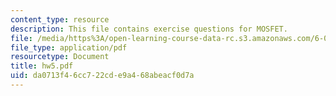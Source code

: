 ```yaml
---
content_type: resource
description: This file contains exercise questions for MOSFET.
file: /media/https%3A/open-learning-course-data-rc.s3.amazonaws.com/6-012-microelectronic-devices-and-circuits-fall-2005/da0713f46cc722cde9a468abeacf0d7a_hw5.pdf
file_type: application/pdf
resourcetype: Document
title: hw5.pdf
uid: da0713f4-6cc7-22cd-e9a4-68abeacf0d7a
---
```

